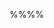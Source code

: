 <tip-box>
  <include src="outcomes.md" />
</tip-box>

%%**<include src="../../../path.md" inline />**%%

<include src="text.md#title" />

<div id="main">

<include src="text.md#body" />
<include src="text.md#extras" />

</div>
